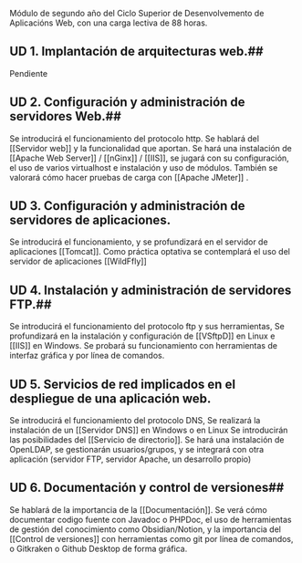 Módulo de segundo año del Ciclo Superior de Desenvolvemento de Aplicacións Web, con una carga lectiva de 88 horas.
## UD 1. Implantación de arquitecturas web.##
Pendiente

## UD 2. Configuración y administración de servidores Web.##
Se introducirá el funcionamiento del protocolo http. Se hablará del [[Servidor web]] y la funcionalidad que aportan. Se hará una instalación de [[Apache Web Server]] / [[nGinx]] / [[IIS]],  se jugará con su configuración, el uso de varios virtualhost e instalación y uso de módulos. También se valorará cómo hacer pruebas de carga con [[Apache JMeter]] .

## UD 3. Configuración y administración de servidores de aplicaciones.
Se introducirá el funcionamiento, y se profundizará en el servidor de aplicaciones [[Tomcat]]. Como práctica optativa se contemplará el uso del servidor de aplicaciones [[WildFfly]]

## UD 4. Instalación y administración de servidores FTP.##
Se introducirá el funcionamiento del protocolo ftp y sus herramientas, Se profundizará en la instalación y configuración de [[VSftpD]] en Linux e [[IIS]] en Windows. Se probará su funcionamiento con herramientas de interfaz gráfica y por línea de comandos.

## UD 5. Servicios de red implicados en el despliegue de una aplicación web.
Se introducirá el funcionamiento del protocolo DNS, Se realizará la instalación de un [[Servidor DNS]] en Windows o en Linux
Se introducirán las posibilidades del [[Servicio de directorio]]. Se hará una instalación de OpenLDAP, se gestionarán usuarios/grupos, y se integrará con otra aplicación (servidor FTP, servidor Apache, un desarrollo propio)

## UD 6. Documentación y control de versiones##
Se hablará de la importancia de la [[Documentación]]. Se verá cómo documentar codigo fuente con Javadoc o PHPDoc, el uso de herramientas de gestión del conocimiento como Obsidian/Notion, y la importancia del [[Control de versiones]] con herramientas como git por línea de comandos, o Gitkraken o Github Desktop de forma gráfica.

